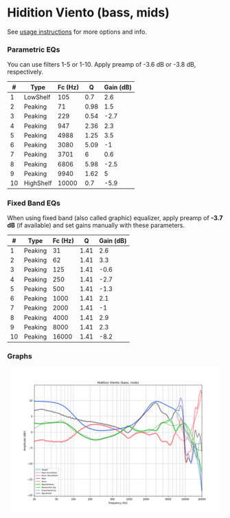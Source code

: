 # Hidition Viento (bass, mids)
See [usage instructions](https://github.com/jaakkopasanen/AutoEq#usage) for more options and info.

### Parametric EQs
You can use filters 1-5 or 1-10. Apply preamp of -3.6 dB or -3.8 dB, respectively.

|   # | Type      |   Fc (Hz) |    Q |   Gain (dB) |
|-----|-----------|-----------|------|-------------|
|   1 | LowShelf  |       105 | 0.7  |         2.6 |
|   2 | Peaking   |        71 | 0.98 |         1.5 |
|   3 | Peaking   |       229 | 0.54 |        -2.7 |
|   4 | Peaking   |       947 | 2.36 |         2.3 |
|   5 | Peaking   |      4988 | 1.25 |         3.5 |
|   6 | Peaking   |      3080 | 5.09 |        -1   |
|   7 | Peaking   |      3701 | 6    |         0.6 |
|   8 | Peaking   |      6806 | 5.98 |        -2.5 |
|   9 | Peaking   |      9940 | 1.62 |         5   |
|  10 | HighShelf |     10000 | 0.7  |        -5.9 |

### Fixed Band EQs
When using fixed band (also called graphic) equalizer, apply preamp of **-3.7 dB** (if available) and set gains manually with these parameters.

|   # | Type    |   Fc (Hz) |    Q |   Gain (dB) |
|-----|---------|-----------|------|-------------|
|   1 | Peaking |        31 | 1.41 |         2.6 |
|   2 | Peaking |        62 | 1.41 |         3.3 |
|   3 | Peaking |       125 | 1.41 |        -0.6 |
|   4 | Peaking |       250 | 1.41 |        -2.7 |
|   5 | Peaking |       500 | 1.41 |        -1.3 |
|   6 | Peaking |      1000 | 1.41 |         2.1 |
|   7 | Peaking |      2000 | 1.41 |        -1   |
|   8 | Peaking |      4000 | 1.41 |         2.9 |
|   9 | Peaking |      8000 | 1.41 |         2.3 |
|  10 | Peaking |     16000 | 1.41 |        -8.2 |

### Graphs
![](./Hidition%20Viento%20(bass,%20mids).png)
